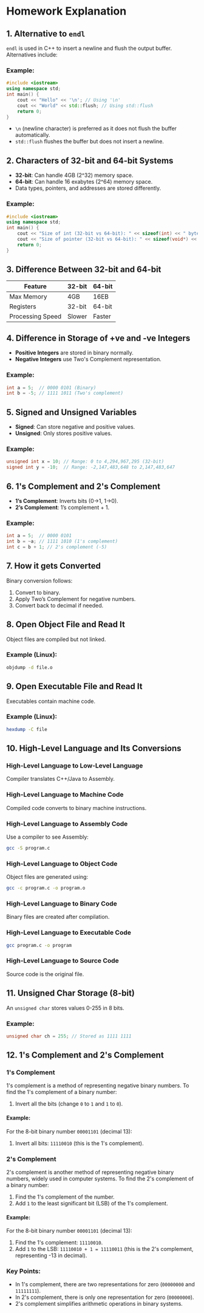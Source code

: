 # Homework Explanation

## 1. Alternative to `endl`
`endl` is used in C++ to insert a newline and flush the output buffer. Alternatives include:

### Example:
```cpp
#include <iostream>
using namespace std;
int main() {
    cout << "Hello" << '\n'; // Using '\n'
    cout << "World" << std::flush; // Using std::flush
    return 0;
}
```
- `\n` (newline character) is preferred as it does not flush the buffer automatically.
- `std::flush` flushes the buffer but does not insert a newline.

## 2. Characters of 32-bit and 64-bit Systems
- **32-bit**: Can handle 4GB (2^32) memory space.
- **64-bit**: Can handle 16 exabytes (2^64) memory space.
- Data types, pointers, and addresses are stored differently.

### Example:
```cpp
#include <iostream>
using namespace std;
int main() {
    cout << "Size of int (32-bit vs 64-bit): " << sizeof(int) << " bytes\n";
    cout << "Size of pointer (32-bit vs 64-bit): " << sizeof(void*) << " bytes\n";
    return 0;
}
```

## 3. Difference Between 32-bit and 64-bit
| Feature  | 32-bit  | 64-bit  |
|----------|---------|---------|
| Max Memory | 4GB | 16EB |
| Registers  | 32-bit | 64-bit |
| Processing Speed | Slower | Faster |

## 4. Difference in Storage of +ve and -ve Integers
- **Positive Integers** are stored in binary normally.
- **Negative Integers** use Two's Complement representation.

### Example:
```cpp
int a = 5;  // 0000 0101 (Binary)
int b = -5; // 1111 1011 (Two's complement)
```

## 5. Signed and Unsigned Variables
- **Signed**: Can store negative and positive values.
- **Unsigned**: Only stores positive values.

### Example:
```cpp
unsigned int x = 10; // Range: 0 to 4,294,967,295 (32-bit)
signed int y = -10;  // Range: -2,147,483,648 to 2,147,483,647
```

## 6. 1's Complement and 2's Complement
- **1’s Complement**: Inverts bits (0->1, 1->0).
- **2’s Complement**: 1’s complement + 1.

### Example:
```cpp
int a = 5;  // 0000 0101
int b = ~a; // 1111 1010 (1's complement)
int c = b + 1; // 2's complement (-5)
```

## 7. How it gets Converted
Binary conversion follows:
1. Convert to binary.
2. Apply Two’s Complement for negative numbers.
3. Convert back to decimal if needed.

## 8. Open Object File and Read It
Object files are compiled but not linked.

### Example (Linux):
```sh
objdump -d file.o
```

## 9. Open Executable File and Read It
Executables contain machine code.

### Example (Linux):
```sh
hexdump -C file
```

## 10. High-Level Language and Its Conversions
### High-Level Language to Low-Level Language
Compiler translates C++/Java to Assembly.

### High-Level Language to Machine Code
Compiled code converts to binary machine instructions.

### High-Level Language to Assembly Code
Use a compiler to see Assembly:
```sh
gcc -S program.c
```

### High-Level Language to Object Code
Object files are generated using:
```sh
gcc -c program.c -o program.o
```

### High-Level Language to Binary Code
Binary files are created after compilation.

### High-Level Language to Executable Code
```sh
gcc program.c -o program
```

### High-Level Language to Source Code
Source code is the original file.

## 11. Unsigned Char Storage (8-bit)
An `unsigned char` stores values 0-255 in 8 bits.

### Example:
```cpp
unsigned char ch = 255; // Stored as 1111 1111
```



## 12. 1's Complement and 2's Complement

### 1's Complement
1's complement is a method of representing negative binary numbers. To find the 1's complement of a binary number:
1. Invert all the bits (change `0` to `1` and `1` to `0`).

#### Example:
For the 8-bit binary number `00001101` (decimal 13):
1. Invert all bits: `11110010` (this is the 1's complement).

### 2's Complement
2's complement is another method of representing negative binary numbers, widely used in computer systems. To find the 2's complement of a binary number:
1. Find the 1's complement of the number.
2. Add `1` to the least significant bit (LSB) of the 1's complement.

#### Example:
For the 8-bit binary number `00001101` (decimal 13):
1. Find the 1's complement: `11110010`.
2. Add `1` to the LSB: `11110010 + 1 = 11110011` (this is the 2's complement, representing -13 in decimal).

### Key Points:
- In 1's complement, there are two representations for zero (`00000000` and `11111111`).
- In 2's complement, there is only one representation for zero (`00000000`).
- 2's complement simplifies arithmetic operations in binary systems.

